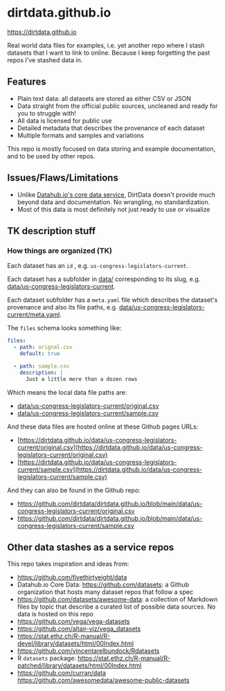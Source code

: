 # dirtdata.github.io

https://dirtdata.github.io

Real world data files for examples, i.e. yet another repo where I stash datasets that I want to link to online. Because I keep forgetting the past repos I've stashed data in.

## Features

- Plain text data: all datasets are stored as either CSV or JSON
- Data straight from the official public sources, uncleaned and ready for you to struggle with!
- All data is licensed for public use
- Detailed metadata that describes the provenance of each dataset
- Multiple formats and samples and variations

This repo is mostly focused on data storing and example documentation, and to be used by other repos.

## Issues/Flaws/Limitations

- Unlike [Datahub.io's core data service](https://datahub.io/docs/core-data), DirtData doesn't provide much beyond data and documentation. No wrangling, no standardization.
- Most of this data is most definitely not just ready to use or visualize


## TK description stuff

### How things are organized (TK)

Each dataset has an `id` , e.g. `us-congress-legislators-current`.

Each dataset has a subfolder in [data/](data/) corresponding to its slug, e.g. [data/us-congress-legislators-current](data/us-congress-legislators-current).

Each dataset subfolder has a `meta.yaml` file which describes the dataset's provenance and also its file paths, e.g. [data/us-congress-legislators-current/meta.yaml](data/us-congress-legislators-current/meta.yaml).

The `files` schema looks something like:

```yaml
files:
  - path: orignal.csv
    default: true

  - path: sample.csv
    description: |
      Just a little more than a dozen rows
```

Which means the local data file paths are:

- [data/us-congress-legislators-current/original.csv](data/us-congress-legislators-current/original.csv)
- [data/us-congress-legislators-current/sample.csv](data/us-congress-legislators-current/sample.csv)

And these data files are hosted online at these Github pages URLs:

- [https://dirtdata.github.io/data/us-congress-legislators-current/original.csv](https://dirtdata.github.io/data/us-congress-legislators-current/original.csv)
- [https://dirtdata.github.io/data/us-congress-legislators-current/sample.csv](https://dirtdata.github.io/data/us-congress-legislators-current/sample.csv)


And they can also be found in the Github repo:

- https://github.com/dirtdata/dirtdata.github.io/blob/main/data/us-congress-legislators-current/original.csv
- https://github.com/dirtdata/dirtdata.github.io/blob/main/data/us-congress-legislators-current/sample.csv



## Other data stashes as a service repos

This repo takes inspiration and ideas from:

- https://github.com/fivethirtyeight/data
- Datahub.io Core Data: https://github.com/datasets: a Github organization that hosts many dataset repos that follow a spec
- https://github.com/datasets/awesome-data: a collection of Markdown files by topic that describe a curated list of possible data sources. No data is hosted on this repo
- https://github.com/vega/vega-datasets
- https://github.com/altair-viz/vega_datasets
- https://stat.ethz.ch/R-manual/R-devel/library/datasets/html/00Index.html
- https://github.com/vincentarelbundock/Rdatasets
- R `datasets` package: https://stat.ethz.ch/R-manual/R-patched/library/datasets/html/00Index.html
- https://github.com/curran/data
https://github.com/awesomedata/awesome-public-datasets
